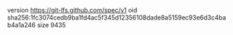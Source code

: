 version https://git-lfs.github.com/spec/v1
oid sha256:1fc3074cedb9ba1fd4ac5f345d12356108dade8a5159ec93e6d3c4bab4a1a246
size 9435
